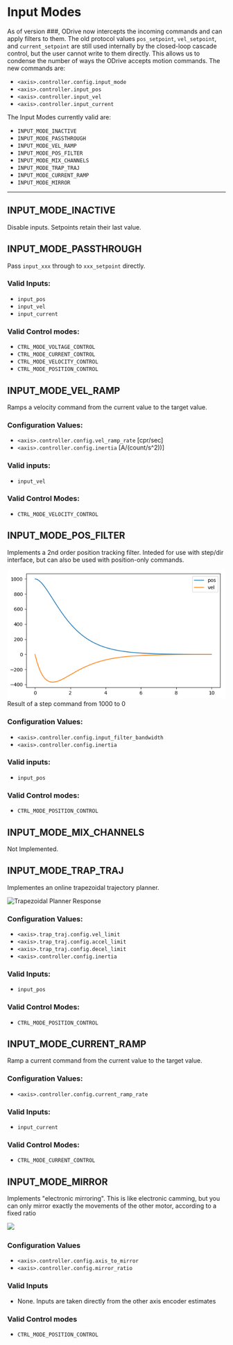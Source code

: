 # Input Modes
As of version ###, ODrive now intercepts the incoming commands and can apply filters to them.  The old protocol values `pos_setpoint`, `vel_setpoint`, and `current_setpoint` are still used internally by the closed-loop cascade control, but the user cannot write to them directly.  This allows us to condense the number of ways the ODrive accepts motion commands.  The new commands are:

* `<axis>.controller.config.input_mode`
* `<axis>.controller.input_pos`
* `<axis>.controller.input_vel`
* `<axis>.controller.input_current`

The Input Modes currently valid are:
* `INPUT_MODE_INACTIVE`
* `INPUT_MODE_PASSTHROUGH`
* `INPUT_MODE_VEL_RAMP`
* `INPUT_MODE_POS_FILTER`
* `INPUT_MODE_MIX_CHANNELS`
* `INPUT_MODE_TRAP_TRAJ`
* `INPUT_MODE_CURRENT_RAMP`
* `INPUT_MODE_MIRROR`

---

## INPUT_MODE_INACTIVE
Disable inputs.  Setpoints retain their last value.

## INPUT_MODE_PASSTHROUGH
Pass `input_xxx` through to `xxx_setpoint` directly.

### Valid Inputs:
* `input_pos`
* `input_vel`
* `input_current`

### Valid Control modes:
* `CTRL_MODE_VOLTAGE_CONTROL`
* `CTRL_MODE_CURRENT_CONTROL`
* `CTRL_MODE_VELOCITY_CONTROL`
* `CTRL_MODE_POSITION_CONTROL`

## INPUT_MODE_VEL_RAMP
Ramps a velocity command from the current value to the target value.

### Configuration Values:
* `<axis>.controller.config.vel_ramp_rate` [cpr/sec]
* `<axis>.controller.config.inertia` [A/(count/s^2))]

### Valid inputs:
* `input_vel`

### Valid Control Modes:
* `CTRL_MODE_VELOCITY_CONTROL`

## INPUT_MODE_POS_FILTER
Implements a 2nd order position tracking filter.  Inteded for use with step/dir interface, but can also be used with position-only commands.

![POS Filter Response](secondOrderResponse.png)
Result of a step command from 1000 to 0

### Configuration Values:
* `<axis>.controller.config.input_filter_bandwidth`
* `<axis>.controller.config.inertia`

### Valid inputs:
* `input_pos`

### Valid Control modes:
* `CTRL_MODE_POSITION_CONTROL`

## INPUT_MODE_MIX_CHANNELS
Not Implemented.


## INPUT_MODE_TRAP_TRAJ
Implementes an online trapezoidal trajectory planner.

![Trapezoidal Planner Response](TrapTrajPosVel.png)

### Configuration Values:
* `<axis>.trap_traj.config.vel_limit`
* `<axis>.trap_traj.config.accel_limit`
* `<axis>.trap_traj.config.decel_limit`
* `<axis>.controller.config.inertia`

### Valid Inputs:
* `input_pos`

### Valid Control Modes:
* `CTRL_MODE_POSITION_CONTROL`

## INPUT_MODE_CURRENT_RAMP
Ramp a current command from the current value to the target value.

### Configuration Values:
* `<axis>.controller.config.current_ramp_rate`

### Valid Inputs:
* `input_current`

### Valid Control Modes:
* `CTRL_MODE_CURRENT_CONTROL`

## INPUT_MODE_MIRROR
Implements "electronic mirroring".  This is like electronic camming, but you can only mirror exactly the movements of the other motor, according to a fixed ratio

[![](http://img.youtube.com/vi/D4_vBtyVVzM/0.jpg)](http://www.youtube.com/watch?v=D4_vBtyVVzM "Example Mirroring Video")

### Configuration Values
* `<axis>.controller.config.axis_to_mirror`
* `<axis>.controller.config.mirror_ratio`

### Valid Inputs
* None.  Inputs are taken directly from the other axis encoder estimates

### Valid Control modes
* `CTRL_MODE_POSITION_CONTROL`
